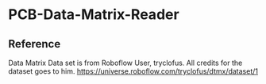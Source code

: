 # PCB-Data-Matrix-Reader


## Reference

Data Matrix Data set is from Roboflow User, tryclofus. All credits for the dataset goes to him.
https://universe.roboflow.com/tryclofus/dtmx/dataset/1
